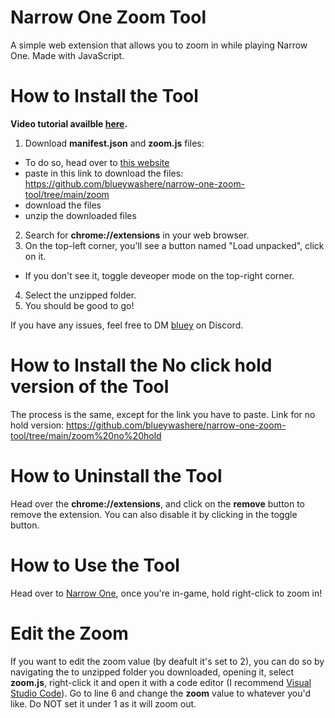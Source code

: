 # Narrow One Zoom Tool
A simple web extension that allows you to zoom in while playing Narrow One.
Made with JavaScript.

# How to Install the Tool

**Video tutorial availble [here](https://www.youtube.com/watch?v=aGStFX5HJfk).**

1. Download **manifest.json** and **zoom.js** files:
- To do so, head over to [this website](https://download-directory.github.io/)
- paste in this link to download the files: https://github.com/blueywashere/narrow-one-zoom-tool/tree/main/zoom
- download the files
- unzip the downloaded files
2. Search for **chrome://extensions** in your web browser.
3. On the top-left corner, you'll see a button named "Load unpacked", click on it.
- If you don't see it, toggle deveoper mode on the top-right corner.
4. Select the unzipped folder.
5. You should be good to go!

If you have any issues, feel free to DM [bluey](https://discordapp.com/users/811660341297020929) on Discord.

# How to Install the No click hold version of the Tool

The process is the same, except for the link you have to paste. Link for no hold version: https://github.com/blueywashere/narrow-one-zoom-tool/tree/main/zoom%20no%20hold

# How to Uninstall the Tool

Head over the **chrome://extensions**, and click on the **remove** button to remove the extension. You can also disable it by clicking in the toggle button.

# How to Use the Tool

Head over to [Narrow One](https://narrow.one/), once you're in-game, hold right-click to zoom in!

# Edit the Zoom

If you want to edit the zoom value (by deafult it's set to 2), you can do so by navigating the to unzipped folder you downloaded, opening it, select **zoom.js**, right-click it and open it with a code editor (I recommend [Visual Studio Code](https://code.visualstudio.com/download)). Go to line 6 and change the **zoom** value to whatever you'd like. Do NOT set it under 1 as it will zoom out.
